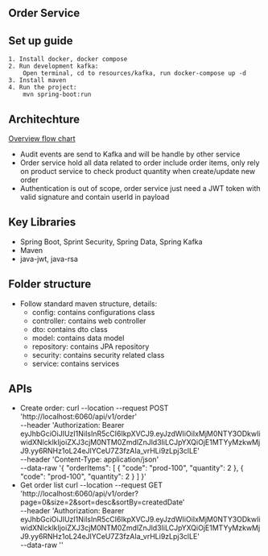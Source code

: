 ## Order Service

## Set up guide
    1. Install docker, docker compose
    2. Run development kafka:
        Open terminal, cd to resources/kafka, run docker-compose up -d
    3. Install maven
    4. Run the project:
        mvn spring-boot:run

## Architechture
[Overview flow chart](https://app.diagrams.net/?lightbox=1&highlight=0000ff&edit=_blank&layers=1&nav=1&title=gpx_track_online#RzZfbctowEIafxpfp%2BAxcEkia6aRTWqZTkpuObG9sNbLlkcWpT18Jy0a2QkNTmMAN3l8Hr779JYHlTfLNR4bK7DNNgFiunWwsb2q5rmuHofiSyrZWHMcb1krKcKK0vTDHv0GJtlKXOIGq05FTSjguu2JMiwJi3tEQY3Td7fZESfetJUrBEOYxIqb6Ayc8a5Zh2%2FuGO8Bppl49DFRDhOLnlNFlod5nud7T7lM356iZS%2FWvMpTQtSZ5N5Y3YZTy%2BinfTIBIuA22etztgdY2bwYFP2bAYPrr8Q6538af4p8j%2F2o9%2Ffr8cOXWs6wQWSoe3ytgKmG%2BbSCJ3Ev5uMzJOOaUWd71ChjHAuM9ioDMaIU5poXoElHOaa51GBOcygZOS6FmPCcicMQjXXKCC5i0hbWFqPIRY2FzcKFOi0%2F4EmgOnG1FFzWgKVDjSE%2FF6315GynTChsqDSlDpe3Ee6jiQXH9B8a%2BwfiW0YKDME6fs0YnQVUGiaKyzjCHqkSx7LcWO%2FE0pFpvNqh8E1W7EXRWwblYBQarKeIoQhUc9GS8FS5KgDWY5l1MGtJIblZI7qNWaLfwl9qLSj8B2oHXQ%2BsGBtrwBbLDc5ENDbLXYvUXYEJ%2FdGkmdByDlQFJgBvL20cakKCqwrGgUXHEuClrQGGD%2BULy%2FBCo6KETTTcK9i7YasEMGBbLkz7XDkpIjNutx11kTZcshtcuAbM%2BGv%2FgL%2FgZEMTxqpvGSzVRb5hRLBJsy9%2BWtin%2FqFfWOn01Sr%2FfehMZh1n%2FQBfFSYEbE%2B0s0i77P1xj3qUnc00hUls0ZpCB5hoZ7m2zi3TfLDTnHeO1E%2FpKXXw199eOpvfynxd2bePab%2FSf7%2FT81z%2Bfzu0%2F7%2BL8d0IvhUd6KXhPLwWDnpfeepaFvbPM9U%2FlJUv%2B%2BGz%2BctTd93%2FsvJs%2F)

- Audit events are send to Kafka and will be handle by other service
- Order service hold all data related to order include order items, only rely on product service to check product quantity when create/update new order
- Authentication is out of scope, order service just need a JWT token with valid signature and contain userId in payload

## Key Libraries
- Spring Boot, Sprint Security, Spring Data, Spring Kafka
- Maven
- java-jwt, java-rsa

## Folder structure

- Follow standard maven structure, details:
    - config: contains configurations class
    - controller: contains web controller
    - dto: contains dto class
    - model: contains data model
    - repository: contains JPA repository
    - security: contains security related class
    - service: contains services

## APIs
- Create order:
    curl --location --request POST 'http://localhost:6060/api/v1/order' \
    --header 'Authorization: Bearer eyJhbGciOiJIUzI1NiIsInR5cCI6IkpXVCJ9.eyJzdWIiOiIxMjM0NTY3ODkwIiwidXNlcklkIjoiZXJ3cjM0NTM0ZmdlZnJld3IiLCJpYXQiOjE1MTYyMzkwMjJ9.yy6RNHz1oL24eJlYCeU7Z3fzAIa_vrHLi9zLpj3clLE' \
    --header 'Content-Type: application/json' \
    --data-raw '{
        "orderItems": [
            {
                "code": "prod-100",
                "quantity": 2
            },
            {
                "code": "prod-100",
                "quantity": 2
            }
        ]
    }'
- Get order list
    curl --location --request GET 'http://localhost:6060/api/v1/order?page=0&size=2&sort=desc&sortBy=createdDate' \
    --header 'Authorization: Bearer eyJhbGciOiJIUzI1NiIsInR5cCI6IkpXVCJ9.eyJzdWIiOiIxMjM0NTY3ODkwIiwidXNlcklkIjoiZXJ3cjM0NTM0ZmdlZnJld3IiLCJpYXQiOjE1MTYyMzkwMjJ9.yy6RNHz1oL24eJlYCeU7Z3fzAIa_vrHLi9zLpj3clLE' \
    --data-raw ''
